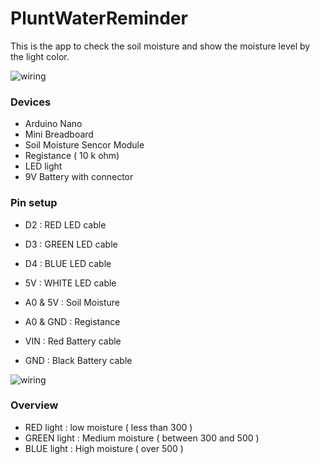 # PluntWaterReminder

This is the app to check the soil moisture and show the moisture level by the light color. 

![wiring](https://github.com/takp/PluntWaterReminder/tree/master/image/final.JPG)

### Devices

- Arduino Nano
- Mini Breadboard
- Soil Moisture Sencor Module
- Registance ( 10 k ohm)
- LED light
- 9V Battery with connector

### Pin setup

- D2 : RED LED cable 
- D3 : GREEN LED cable
- D4 : BLUE LED cable
- 5V : WHITE LED cable

- A0 & 5V : Soil Moisture
- A0 & GND : Registance
- VIN : Red Battery cable
- GND : Black Battery cable

![wiring](https://github.com/takp/PluntWaterReminder/tree/master/image/wiring.JPG)

### Overview

- RED light : low moisture ( less than 300 )
- GREEN light : Medium moisture ( between 300 and 500 )
- BLUE light : High moisture ( over 500 )

